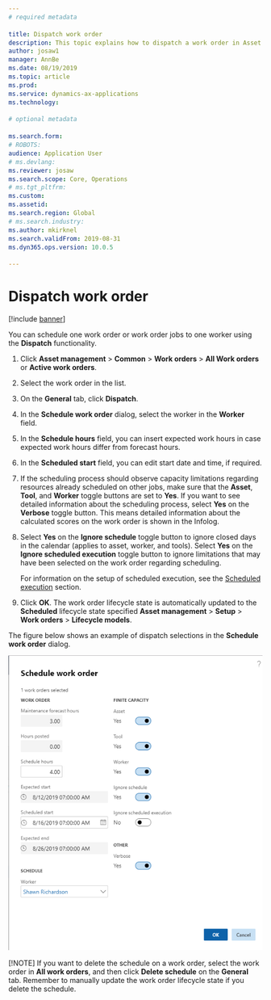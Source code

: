 ```yaml
---
# required metadata

title: Dispatch work order
description: This topic explains how to dispatch a work order in Asset Management.
author: josaw1
manager: AnnBe
ms.date: 08/19/2019
ms.topic: article
ms.prod: 
ms.service: dynamics-ax-applications
ms.technology: 

# optional metadata

ms.search.form: 
# ROBOTS: 
audience: Application User
# ms.devlang: 
ms.reviewer: josaw
ms.search.scope: Core, Operations
# ms.tgt_pltfrm: 
ms.custom: 
ms.assetid: 
ms.search.region: Global
# ms.search.industry: 
ms.author: mkirknel
ms.search.validFrom: 2019-08-31
ms.dyn365.ops.version: 10.0.5

---
```


# Dispatch work order

[!include [banner](../../includes/banner.md)]

 

You can schedule one work order or work order jobs to one worker using the **Dispatch** functionality.

1. Click **Asset management** > **Common** > **Work orders** > **All Work orders** or **Active work orders**.

2. Select the work order in the list.

3. On the **General** tab, click **Dispatch**.

4. In the **Schedule work order** dialog, select the worker in the **Worker** field.

5. In the **Schedule hours** field, you can insert expected work hours in case expected work hours differ from forecast hours.

6. In the **Scheduled start** field, you can edit start date and time, if required.

7. If the scheduling process should observe capacity limitations regarding resources already scheduled on other jobs, make sure that the **Asset**, **Tool**, and **Worker** toggle buttons are set to **Yes**. If you want to see detailed information about the scheduling process, select **Yes** on the **Verbose** toggle button. This means detailed information about the calculated scores on the work order is shown in the Infolog.

8. Select **Yes** on the **Ignore schedule** toggle button to ignore closed days in the calendar (applies to asset, worker, and tools). Select **Yes** on the **Ignore scheduled execution** toggle button to ignore limitations that may have been selected on the work order regarding scheduling. 

    For information on the setup of scheduled execution, see the [Scheduled execution](../setup-for-work-orders/scheduled-execution.md) section.

9. Click **OK**. The work order lifecycle state is automatically updated to the **Scheduled** lifecycle state specified **Asset management** > **Setup** > **Work orders** > **Lifecycle models**.

The figure below shows an example of dispatch selections in the **Schedule work order** dialog.

![Figure 1](media/04-work-order-scheduling.png)

[!NOTE]
If you want to delete the schedule on a work order, select the work order in **All work orders**, and then click **Delete schedule** on the **General** tab. Remember to manually update the work order lifecycle state if you delete the schedule.

